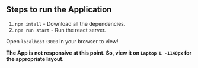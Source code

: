 ## Steps to run the Application

1. `npm intall` - Download all the dependencies.
2. `npm run start` - Run the react server.

Open `localhost:3000` in your browser to view!

**The App is not responsive at this point. So, view it on `Laptop L -1140px` for the appropriate layout.**

